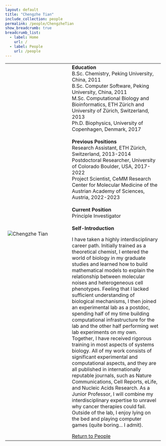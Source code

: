 ```yaml
---
layout: default
title: "Chengzhe Tian"
include_collection: people
permalink: /people/ChengzheTian
show_breadcrumb: true
breadcrumb_list:
  - label: Home
    url: /
  - label: People
    url: /people
---
```


<div id="main">
<table><tbody>
  <tr>
    <td style="width:180px;"><p>
      <img src="../images/people/ChengzheTian_large.png" alt="Chengzhe Tian" style="max-width:100%;">
      <ul style="margin:0; padding-left:0; text-align: center">
        <li><a href="mailto:chengzhe.tian@izi.uni-stuttgart.de" target="_blank" rel="noopener" title="E-Mail"><i class="fa-solid fa-envelope"></i></a></li>
        <li><a href="../images/people/CV_ChengzheTian.pdf" target="_blank" rel="noopener" title="CV"><i class="ai ai-cv fa-solid"></i></a></li>
        <li><a href="https://orcid.org/0000-0002-2269-1979/" target="_blank" rel="noopener" title="ORCID"><i class="ai ai-orcid fa-solid"></i></a></li>
        <li><a href="https://scholar.google.com/citations?user=kYbYBFgAAAAJ&hl=en" target="_blank" rel="noopener" title="Google Scholar"><i class="ai ai-google-scholar fa-solid"></i></a></li>
        <li><a href="https://www.linkedin.com/in/chengzhe-tian-18509a35/" target="_blank" rel="noopener" title="Linkedin"><i class="fa fa-linkedin"></i></a></li>
      </ul>
    </p></td> 
    <td style="padding-left:20px">
      <strong>Education</strong><br>
      B.Sc. Chemistry, Peking University, China, 2011 <br>
      B.Sc. Computer Software, Peking University, China, 2011 <br>
      M.Sc. Computational Biology and Bioinformatics, ETH Z&uuml;rich and University of Z&uuml;rich, Switzerland, 2013 <br>
      Ph.D. Biophysics, University of Copenhagen, Denmark, 2017 <br><br>
      <strong>Previous Positions</strong><br>
      Research Assistant, ETH Z&uuml;rich, Switzerland, 2013-2014 <br>
      Postdoctoral Researcher, University of Colorado Boulder, USA, 2017-2022 <br>
      Project Scientist, CeMM Research Center for Molecular Medicine of the Austrian Academy of Sciences, Austria, 2022-2023 <br><br> 
      <strong>Current Position</strong><br>
      Principle Investigator<br><br>
      <strong>Self-Introduction</strong>
      <p>I have taken a highly interdisciplinary career path. Initially trained as a theoretical chemist, I entered the world of biology in my graduate studies and learned how to build mathematical models to explain the relationship between molecular noises and heterogeneous cell phenotypes. Feeling that I lacked sufficient understanding of biological mechanisms, I then joined an experimental lab as a postdoc, spending half of my time building computational infrastructure for the lab and the other half performing wet lab experiments on my own. Together, I have received rigorous training in most aspects of systems biology. All of my work consists of significant experimental and computational aspects, and they are all published in internationally reputable journals, such as Nature Communications, Cell Reports, eLife, and Nucleic Acids Research. As a Junior Professor, I will combine my interdisciplinary expertise to unravel why cancer therapies could fail. Outside of the lab, I enjoy lying on the bed and playing computer games (quite boring... I admit).</p>
      <a href="/people">Return to People</a>
    </td>
  </tr>
</tbody></table>

</div>